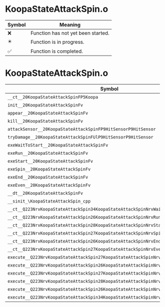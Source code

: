 # KoopaStateAttackSpin.o
| Symbol | Meaning 
| ------------- | ------------- 
| :x: | Function has not yet been started. 
| :eight_pointed_black_star: | Function is in progress. 
| :white_check_mark: | Function is completed. 


# KoopaStateAttackSpin.o
| Symbol | Decompiled? |
| ------------- | ------------- |
| `__ct__20KoopaStateAttackSpinFP5Koopa` | :x: |
| `init__20KoopaStateAttackSpinFv` | :x: |
| `appear__20KoopaStateAttackSpinFv` | :x: |
| `kill__20KoopaStateAttackSpinFv` | :x: |
| `attackSensor__20KoopaStateAttackSpinFP9HitSensorP9HitSensor` | :x: |
| `tryDamage__20KoopaStateAttackSpinFUlP9HitSensorP9HitSensor` | :x: |
| `exeWaitToStart__20KoopaStateAttackSpinFv` | :x: |
| `exeRun__20KoopaStateAttackSpinFv` | :x: |
| `exeStart__20KoopaStateAttackSpinFv` | :x: |
| `exeSpin__20KoopaStateAttackSpinFv` | :x: |
| `exeEnd__20KoopaStateAttackSpinFv` | :x: |
| `exeEven__20KoopaStateAttackSpinFv` | :x: |
| `__dt__20KoopaStateAttackSpinFv` | :x: |
| `__sinit_\KoopaStateAttackSpin_cpp` | :x: |
| `__ct__Q223NrvKoopaStateAttackSpin34KoopaStateAttackSpinNrvWaitToStartFv` | :x: |
| `__ct__Q223NrvKoopaStateAttackSpin26KoopaStateAttackSpinNrvRunFv` | :x: |
| `__ct__Q223NrvKoopaStateAttackSpin28KoopaStateAttackSpinNrvStartFv` | :x: |
| `__ct__Q223NrvKoopaStateAttackSpin27KoopaStateAttackSpinNrvSpinFv` | :x: |
| `__ct__Q223NrvKoopaStateAttackSpin26KoopaStateAttackSpinNrvEndFv` | :x: |
| `__ct__Q223NrvKoopaStateAttackSpin27KoopaStateAttackSpinNrvEvenFv` | :x: |
| `execute__Q223NrvKoopaStateAttackSpin27KoopaStateAttackSpinNrvEvenCFP5Spine` | :x: |
| `execute__Q223NrvKoopaStateAttackSpin26KoopaStateAttackSpinNrvEndCFP5Spine` | :x: |
| `execute__Q223NrvKoopaStateAttackSpin27KoopaStateAttackSpinNrvSpinCFP5Spine` | :x: |
| `execute__Q223NrvKoopaStateAttackSpin28KoopaStateAttackSpinNrvStartCFP5Spine` | :x: |
| `execute__Q223NrvKoopaStateAttackSpin26KoopaStateAttackSpinNrvRunCFP5Spine` | :x: |
| `execute__Q223NrvKoopaStateAttackSpin34KoopaStateAttackSpinNrvWaitToStartCFP5Spine` | :x: |

